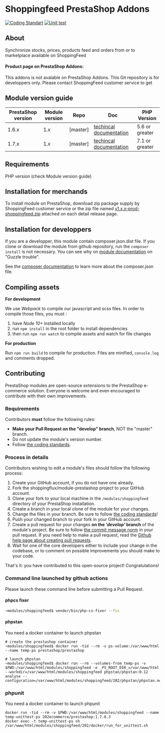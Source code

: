 # Shoppingfeed PrestaShop Addons

[![Coding Standart](https://github.com/shoppingflux/module-prestashop/actions/workflows/php.yml/badge.svg?branch=release%2F1.7.x)](https://github.com/shoppingflux/module-prestashop/actions/workflows/php.yml) [![Unit test](https://github.com/shoppingflux/module-prestashop/actions/workflows/phpunit.yml/badge.svg?branch=release%2F1.7.x)](https://github.com/shoppingflux/module-prestashop/actions/workflows/phpunit.yml)

## About

Synchronize stocks, prices, products feed and orders from or to marketplace available on ShoppingFeed



#### Product page on PrestaShop Addons:

This addons is not avalable on PrestaShop Addons.
This Git repository is for developpers only.
Please contact ShoppingFeed customer service to get


## Module version guide

| PrestaShop version | Module version |  Repo               | Doc                |  PHP Version |
|--------------------|----------------|---------------------|--------------------|--------------|
| 1.6.x              | 1.x            |  [master]           | [techincal documentation][module-doc] |   5.6 or greater    |
| 1.7.x              | 1.x            |  [master]           | [techincal documentation][module-doc] |   7.1 or greater    |


## Requirements

PHP version (check Module version guide)


## Installation for merchands

To install module on PrestaShop, download zip package supply by ShoppingFeed customer service or the zip file
named [v1.x.x-prod-shoppingfeed.zip](https://github.com/shoppingflux/module-prestashop/tags) attached on each detail release page.

## Installation for developpers

If you are a developper, this module contain composer.json.dist file. If you clone or download the module from github
repository, run the ```composer install``` is not necessary. You can see why on [module documentation][module-doc] on "Guzzle trouble".

See the [composer documentation][composer-doc] to learn more about the composer.json file.

## Compiling assets
**For development**

We use _Webpack_ to compile our javascript and scss files.
In order to compile those files, you must :
1. have _Node 10+_ installed locally
2. run `npm install` in the root folder to install dependencies
3. then run `npm run watch` to compile assets and watch for file changes

**For production**

Run `npm run build` to compile for production.
Files are minified, `console.log` and comments dropped.

## Contributing

PrestaShop modules are open-source extensions to the PrestaShop e-commerce solution. Everyone is welcome and even encouraged to contribute with their own improvements.

### Requirements

Contributors **must** follow the following rules:

* **Make your Pull Request on the "develop" branch**, NOT the "master" branch.
* Do not update the module's version number.
* Follow [the coding standards][1].

### Process in details

Contributors wishing to edit a module's files should follow the following process:

1. Create your GitHub account, if you do not have one already.
2. Fork the shoppingflux/module-prestashop project to your GitHub account.
3. Clone your fork to your local machine in the ```/modules/shoppingfeed``` directory of your PrestaShop installation.
4. Create a branch in your local clone of the module for your changes.
5. Change the files in your branch. Be sure to follow [the coding standards][1]!
6. Push your changed branch to your fork in your GitHub account.
7. Create a pull request for your changes **on the _'develop'_ branch** of the module's project. Be sure to follow [the commit message norm][2] in your pull request. If you need help to make a pull request, read the [Github help page about creating pull requests][3].
8. Wait for one of the core developers either to include your change in the codebase, or to comment on possible improvements you should make to your code.

That's it: you have contributed to this open-source project! Congratulations!

### Command line launched by github actions

Please launch these command line before submitting a Pull Request.

#### phpcs fixer

```bash
~modules/shoppingfeed$ vendor/bin/php-cs-fixer --fix
```
#### phpstan

You need a docker container to launch phpstan

```
# create the prestashop container
~modules/shoppingfeed$ docker run -tid --rm -v ps-volume:/var/www/html --name temp-ps prestashop/prestashop

# launch phpstan
~modules/shoppingfeed$ docker run --rm --volumes-from temp-ps -v $PWD:/var/www/html/modules/shoppingfeed -e _PS_ROOT_DIR_=/var/www/html --workdir=/var/www/html/modules/shoppingfeed phpstan/phpstan:0.12 analyse --configuration=/var/www/html/modules/shoppingfeed/202/phpstan/phpstan.neon
```

### phpunit

You need a docker container to launch phpunit

```
docker run -tid --rm -v $PWD:/var/www/html/modules/shoppingfeed --name temp-unittest-ps 202ecommerce/prestashop:1.7.8.3
docker exec -t temp-unittest-ps sh /var/www/html/modules/shoppingfeed/202/docker/run_for_unittest.sh
```



[1]: https://devdocs.prestashop.com/1.7/development/coding-standards/
[2]: http://doc.prestashop.com/display/PS16/How+to+write+a+commit+message
[3]: https://help.github.com/articles/using-pull-requests
[composer-doc]: https://getcomposer.org/doc/04-schema.md
[module-doc]: https://docs.202-ecommerce.com/shoppingfeed/

